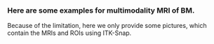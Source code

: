 ### Here are some examples for multimodality MRI of BM. 
Because of the limitation, here we only provide some pictures, which contain the MRIs and ROIs using ITK-Snap.
